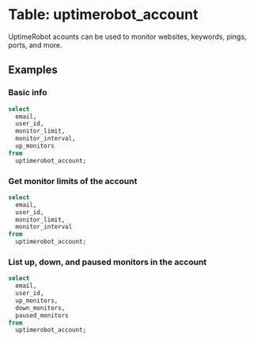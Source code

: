 # Table: uptimerobot_account

UptimeRobot acounts can be used to monitor websites, keywords, pings, ports, and more.

## Examples

### Basic info

```sql
select
  email,
  user_id,
  monitor_limit,
  monitor_interval,
  up_monitors
from
  uptimerobot_account;
```

### Get monitor limits of the account

```sql
select
  email,
  user_id,
  monitor_limit,
  monitor_interval
from
  uptimerobot_account;
```

### List up, down, and paused monitors in the account

```sql
select
  email,
  user_id,
  up_monitors,
  down_monitors,
  paused_monitors
from
  uptimerobot_account;
```
